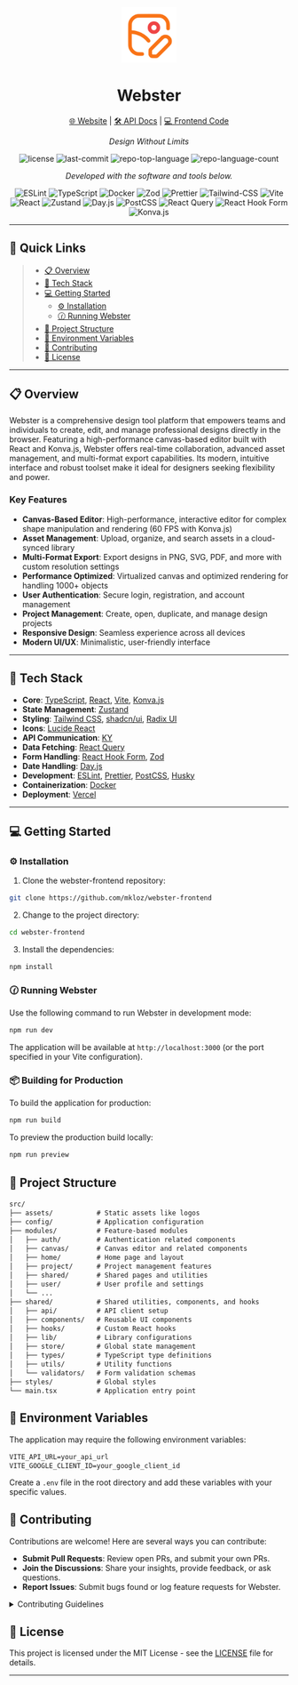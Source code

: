 <p align="center">
  <img src="./public/logo.svg" width="100" />
</p>
<p align="center">
    <h1 align="center">Webster</h1>
<!-- Project Links -->
<p align="center">
  <a href="https://webster.mkloz.com">🌐 Website</a> |
  <a href="https://api.mkloz.com/webster/api/docs">🛠️ API Docs</a> |
  <a href="https://github.com/mkloz/webster-frontend">💻 Frontend Code</a>
</p>
</p>
<p align="center">
    <em>Design Without Limits</em>
</p>
<p align="center">
    <img src="https://img.shields.io/github/license/mkloz/webster-frontend?style=flat&color=0080ff" alt="license">
    <img src="https://img.shields.io/github/last-commit/mkloz/webster-frontend?style=flat&logo=git&logoColor=white&color=0080ff" alt="last-commit">
    <img src="https://img.shields.io/github/languages/top/mkloz/webster-frontend?style=flat&color=0080ff" alt="repo-top-language">
    <img src="https://img.shields.io/github/languages/count/mkloz/webster-frontend?style=flat&color=0080ff" alt="repo-language-count">
</p>


<p align="center">
        <em>Developed with the software and tools below.</em>
</p>
<p align="center">
    <img src="https://img.shields.io/badge/ESLint-4B32C3.svg?style=flat&logo=ESLint&logoColor=white" alt="ESLint">
    <img src="https://img.shields.io/badge/TypeScript-3178C6.svg?style=flat&logo=TypeScript&logoColor=white" alt="TypeScript">
    <img src="https://img.shields.io/badge/Docker-2496ED.svg?style=flat&logo=Docker&logoColor=white" alt="Docker">
    <img src="https://img.shields.io/badge/Zod-000000.svg?style=flat&logo=Zod&logoColor=white" alt="Zod">
    <img src="https://img.shields.io/badge/Prettier-F7B93E.svg?style=flat&logo=Prettier&logoColor=white" alt="Prettier">
    <img src="https://img.shields.io/badge/Tailwind_CSS-38B2AC?style=flat&logo=tailwind-css&logoColor=white" alt="Tailwind-CSS">
    <img src="https://img.shields.io/badge/Vite-B73BFE?style=flat&logo=vite&logoColor=white" alt="Vite">
    <img src="https://img.shields.io/badge/React-20232A?style=flat&logo=react&logoColor=white" alt="React">
    <img src="https://img.shields.io/badge/Zustand-000000.svg?style=flat&logo=Zustand&logoColor=white" alt="Zustand">
    <img src="https://img.shields.io/badge/Day.js-FF5F5F.svg?style=flat&logo=Day.js&logoColor=white" alt="Day.js">
    <img src="https://img.shields.io/badge/PostCSS-DD3A0A.svg?style=flat&logo=PostCSS&logoColor=white" alt="PostCSS">
    <img src="https://img.shields.io/badge/React_Query-FF4154?style=flat&logo=react-query&logoColor=white" alt="React Query">
    <img src="https://img.shields.io/badge/React_Hook_Form-EC5990?style=flat&logo=reacthookform&logoColor=white" alt="React Hook Form">
    <img src="https://img.shields.io/badge/Konva.js-13A3E6.svg?style=flat&logoColor=white" alt="Konva.js">
</p>
<hr>

## 🔗 Quick Links

> - [📋 Overview](#-overview)
> - [🚀 Tech Stack](#-tech-stack)
> - [💻 Getting Started](#-getting-started)
>   - [⚙️ Installation](#️-installation)
>   - [🕜 Running Webster](#-running-webster)
> - [📂 Project Structure](#-project-structure)
> - [🔧 Environment Variables](#-environment-variables)
> - [🤝 Contributing](#-contributing)
> - [📄 License](#-license)

---

## 📋 Overview

Webster is a comprehensive design tool platform that empowers teams and individuals to create, edit, and manage professional designs directly in the browser. Featuring a high-performance canvas-based editor built with React and Konva.js, Webster offers real-time collaboration, advanced asset management, and multi-format export capabilities. Its modern, intuitive interface and robust toolset make it ideal for designers seeking flexibility and power.

### Key Features

- **Canvas-Based Editor**: High-performance, interactive editor for complex shape manipulation and rendering (60 FPS with Konva.js)
- **Asset Management**: Upload, organize, and search assets in a cloud-synced library
- **Multi-Format Export**: Export designs in PNG, SVG, PDF, and more with custom resolution settings
- **Performance Optimized**: Virtualized canvas and optimized rendering for handling 1000+ objects
- **User Authentication**: Secure login, registration, and account management
- **Project Management**: Create, open, duplicate, and manage design projects
- **Responsive Design**: Seamless experience across all devices
- **Modern UI/UX**: Minimalistic, user-friendly interface

---

## 🚀 Tech Stack

- **Core**: [TypeScript](https://www.typescriptlang.org/), [React](https://reactjs.org/), [Vite](https://vitejs.dev/), [Konva.js](https://konvajs.org/)
- **State Management**: [Zustand](https://zustand-demo.pmnd.rs/)
- **Styling**: [Tailwind CSS](https://tailwindcss.com/), [shadcn/ui](https://ui.shadcn.com/), [Radix UI](https://www.radix-ui.com/)
- **Icons**: [Lucide React](https://lucide.dev/)
- **API Communication**: [KY](https://github.com/sindresorhus/ky)
- **Data Fetching**: [React Query](https://tanstack.com/query/latest)
- **Form Handling**: [React Hook Form](https://react-hook-form.com/), [Zod](https://zod.dev/)
- **Date Handling**: [Day.js](https://day.js.org/)
- **Development**: [ESLint](https://eslint.org/), [Prettier](https://prettier.io/), [PostCSS](https://postcss.org/), [Husky](https://typicode.github.io/husky/)
- **Containerization**: [Docker](https://www.docker.com/)
- **Deployment**: [Vercel](https://vercel.com/)

---

## 💻 Getting Started

### ⚙️ Installation

1. Clone the webster-frontend repository:

```sh
git clone https://github.com/mkloz/webster-frontend
```

2. Change to the project directory:

```sh
cd webster-frontend
```

3. Install the dependencies:

```sh
npm install
```

### 🕜 Running Webster

Use the following command to run Webster in development mode:

```sh
npm run dev
```

The application will be available at `http://localhost:3000` (or the port specified in your Vite configuration).

### 📦 Building for Production

To build the application for production:

```sh
npm run build
```

To preview the production build locally:

```sh
npm run preview
```

## 📂 Project Structure

```plaintext
src/
├── assets/           # Static assets like logos
├── config/           # Application configuration
├── modules/          # Feature-based modules
│   ├── auth/         # Authentication related components
│   ├── canvas/       # Canvas editor and related components
│   ├── home/         # Home page and layout
│   ├── project/      # Project management features
│   ├── shared/       # Shared pages and utilities
│   ├── user/         # User profile and settings
│   └── ...
├── shared/           # Shared utilities, components, and hooks
│   ├── api/          # API client setup
│   ├── components/   # Reusable UI components
│   ├── hooks/        # Custom React hooks
│   ├── lib/          # Library configurations
│   ├── store/        # Global state management
│   ├── types/        # TypeScript type definitions
│   ├── utils/        # Utility functions
│   └── validators/   # Form validation schemas
├── styles/           # Global styles
└── main.tsx          # Application entry point
```

## 🔧 Environment Variables

The application may require the following environment variables:

```plaintext
VITE_API_URL=your_api_url
VITE_GOOGLE_CLIENT_ID=your_google_client_id
```

Create a `.env` file in the root directory and add these variables with your specific values.

## 🤝 Contributing

Contributions are welcome! Here are several ways you can contribute:

- **Submit Pull Requests**: Review open PRs, and submit your own PRs.
- **Join the Discussions**: Share your insights, provide feedback, or ask questions.
- **Report Issues**: Submit bugs found or log feature requests for Webster.

<details><summary>Contributing Guidelines</summary>

1. **Fork the Repository**: Start by forking the project repository to your GitHub account.
2. **Clone Locally**: Clone the forked repository to your local machine using a Git client.

```sh
git clone https://github.com/mkloz/webster-frontend
```

3. **Create a New Branch**: Always work on a new branch, giving it a descriptive name.

```sh
git checkout -b new-feature-x
```

4. **Make Your Changes**: Develop and test your changes locally.
5. **Commit Your Changes**: Commit with a clear message describing your updates.

```sh
git commit -m 'Implemented new feature x.'
```

6. **Push to GitHub**: Push the changes to your forked repository.

```sh
git push origin new-feature-x
```

7. **Submit a Pull Request**: Create a PR against the original project repository. Clearly describe the changes and their motivations.

Once your PR is reviewed and approved, it will be merged into the main branch.

</details>

## 📄 License

This project is licensed under the MIT License - see the [LICENSE](./LICENSE) file for details.

---
